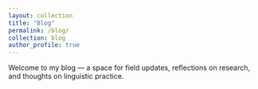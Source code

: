 ```yaml
---
layout: collection
title: "Blog"
permalink: /blog/
collection: blog
author_profile: true
---
```


Welcome to my blog — a space for field updates, reflections on research, and thoughts on linguistic practice.
